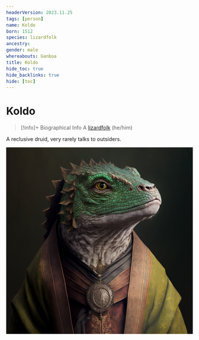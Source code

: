 ```yaml
---
headerVersion: 2023.11.25
tags: [person]
name: Koldo
born: 1512
species: lizardfolk
ancestry:
gender: male
whereabouts: Ganboa
title: Koldo
hide_toc: true
hide_backlinks: true
hide: [toc]
---
```

# Koldo
>[!info]+ Biographical Info
> A [lizardfolk](<../../species/children-of-the-embodied-gods/lizardfolk/lizardfolk.md>) (he/him)
> 
>> 

A reclusive druid, very rarely talks to outsiders.

![Lizardfolk Koldo](../../assets/lizardfolk-koldo.png)

